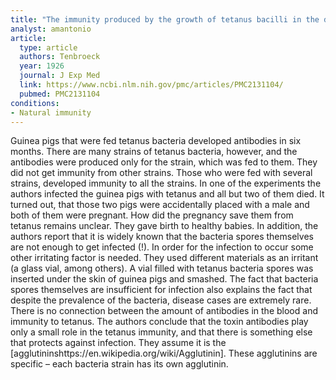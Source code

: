 ```yaml
---
title: "The immunity produced by the growth of tetanus bacilli in the digestive tract"
analyst: amantonio
article:
  type: article
  authors: Tenbroeck
  year: 1926
  journal: J Exp Med
  link: https://www.ncbi.nlm.nih.gov/pmc/articles/PMC2131104/
  pubmed: PMC2131104
conditions:
- Natural immunity
---
```


Guinea pigs that were fed tetanus bacteria developed antibodies in six months. There are many strains of tetanus bacteria, however, and the antibodies were produced only for the strain, which was fed to them. They did not get immunity from other strains. Those who were fed with several strains, developed immunity to all the strains.
In one of the experiments the authors infected the guinea pigs with tetanus and all but two of them died. It turned out, that those two pigs were accidentally placed with a male and both of them were pregnant. How did the pregnancy save them from tetanus remains unclear. They gave birth to healthy babies.
In addition, the authors report that it is widely known that the bacteria spores themselves are not enough to get infected (!). In order for the infection to occur some other irritating factor is needed. They used different materials as an irritant (a glass vial, among others). A vial filled with tetanus bacteria spores was inserted under the skin of guinea pigs and smashed. The fact that bacteria spores themselves are insufficient for infection also explains the fact that despite the prevalence of the bacteria, disease cases are extremely rare.
There is no connection between the amount of antibodies in the blood and immunity to tetanus. The authors conclude that the toxin antibodies play only a small role in the tetanus immunity, and that there is something else that protects against infection. They assume it is the [agglutininshttps://en.wikipedia.org/wiki/Agglutinin]. These agglutinins are specific – each bacteria strain has its own agglutinin.
